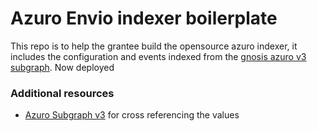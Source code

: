 # Azuro Envio indexer boilerplate

This repo is to help the grantee build the opensource azuro indexer, it includes the configuration and events indexed from the [gnosis azuro v3 subgraph](https://github.com/Azuro-protocol/Azuro-subgraphs). Now deployed

### Additional resources

- [Azuro Subgraph v3](https://thegraph.azuro.org/subgraphs/name/azuro-protocol/azuro-api-gnosis-v3/graphql) for cross referencing the values
